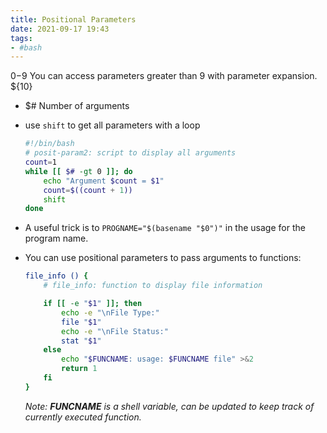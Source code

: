 ```yaml
---
title: Positional Parameters
date: 2021-09-17 19:43
tags:
- #bash
---
```


$0-$9 You can access parameters greater than 9 with parameter expansion.
${10}

- $\# Number of arguments
- use `shift` to get all parameters with a loop

  ``` bash
  #!/bin/bash
  # posit-param2: script to display all arguments
  count=1
  while [[ $# -gt 0 ]]; do
      echo "Argument $count = $1"
      count=$((count + 1))
      shift
  done
  ```

- A useful trick is to `PROGNAME="$(basename "$0")"` in the usage for
  the program name.

- You can use positional parameters to pass arguments to functions:

  ``` bash
  file_info () {
      # file_info: function to display file information

      if [[ -e "$1" ]]; then
          echo -e "\nFile Type:"
          file "$1"
          echo -e "\nFile Status:"
          stat "$1"
      else
          echo "$FUNCNAME: usage: $FUNCNAME file" >&2
          return 1
      fi
  }
  ```

  *Note: **FUNCNAME** is a shell variable, can be updated to keep
  track of* *currently executed function.*

